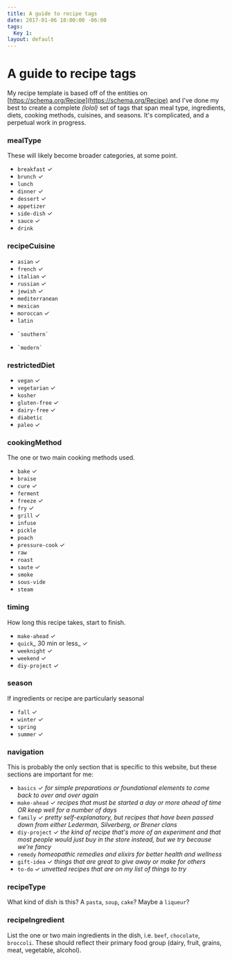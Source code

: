 ```yaml
---
title: A guide to recipe tags
date: 2017-01-06 18:00:00 -06:00
tags:
  Key 1:
layout: default
---
```


# A guide to recipe tags

My recipe template is based off of the entities on [https://schema.org/Recipe](https://schema.org/Recipe) and I've done my best to create a complete _(lolol)_ set of tags that span meal type, ingredients, diets, cooking methods, cuisines, and seasons. It's complicated, and a perpetual work in progress.

### mealType

These will likely become broader categories, at some point.

*   `breakfast` ✓
*   `brunch` ✓
*   `lunch`
*   `dinner` ✓
*   `dessert` ✓
*   `appetizer`
*   `side-dish` ✓
*   `sauce` ✓
*   `drink`

### recipeCuisine

*   `asian` ✓
*   `french` ✓
*   `italian` ✓
*   `russian` ✓
*   `jewish` ✓
*   `mediterranean`
*   `mexican`
* 	`moroccan` ✓
*   `latin`
*	  `southern`
*	  `modern`

### restrictedDiet

*   `vegan`  ✓
*   `vegetarian`  ✓
*   `kosher`
*   `gluten-free`  ✓
*   `dairy-free`  ✓
*   `diabetic`
*   `paleo`  ✓

### cookingMethod

The one or two main cooking methods used.

*   `bake`  ✓
*   `braise`
*   `cure`  ✓
*   `ferment`
*   `freeze`  ✓
*   `fry`  ✓
*   `grill`  ✓
*   `infuse`
*   `pickle`
*   `poach`
*   `pressure-cook`  ✓
*   `raw`
*   `roast`
*   `saute`  ✓
*   `smoke`
*   `sous-vide`
*   `steam`


### timing

How long this recipe takes, start to finish.

*   `make-ahead`  ✓
*   `quick`_ 30 min or less_  ✓
*   `weeknight`  ✓
*   `weekend`  ✓
*   `diy-project`  ✓

### season

If ingredients or recipe are particularly seasonal

*   `fall`  ✓
*   `winter`  ✓
*   `spring`
*   `summer`  ✓

### navigation

This is probably the only section that is specific to this website, but these sections are important for me:

*   `basics`  ✓ _for simple preparations or foundational elements to come back to over and over again_
*   `make-ahead`  ✓ _recipes that must be started a day or more ahead of time OR keep well for a number of days_
*   `family`  ✓ _pretty self-explanatory, but recipes that have been passed down from either Lederman, Silverberg, or Brener clans_
*   `diy-project`  ✓ _the kind of recipe that's more of an experiment and that most people would just buy in the store instead, but we try because we're fancy_
*   `remedy` _homeopathic remedies and elixirs for better health and wellness_
*   `gift-idea`  ✓ _things that are great to give away or make for others_
*   `to-do`  ✓ _unvetted recipes that are on my list of things to try_

### recipeType

What kind of dish is this? A `pasta`, `soup`, `cake`? Maybe a `liqueur`?

### recipeIngredient

List the one or two main ingredients in the dish, i.e. `beef`, `chocolate`, `broccoli`. These should reflect their primary food group (dairy, fruit, grains, meat, vegetable, alcohol).
